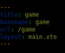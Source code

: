 ```yaml
---
title: game
basename: game
url: /game
layout: main.vto
---
```

<style>
    body, html {
        background-color: black;

        margin: 0;
        padding: 0;

        overflow: hidden;

        width: 100%;
        height: 100%;
    }
    canvas {
        display: block;
    }
</style>
<canvas class="canvas" id="canvas"></canvas>
<script src="/game.js" charset="utf-8"></script>